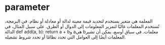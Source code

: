 # parameter
المعلمة هي متغير يستخدم لتحديد قيمة معينة لدالة أو معادلة أو نظام. في البرمجة، تُستخدم المعلمات غالبًا لتمرير المعلومات إلى الدوال أو الطرق. على سبيل المثال، في الدالة def add(a, b): return a + bو aهي bمعلمات. في سياق أوسع، يمكن أن تشير المعلمات أيضًا إلى العوامل التي تحدد نظامًا أو تحدد شروط تشغيله.
